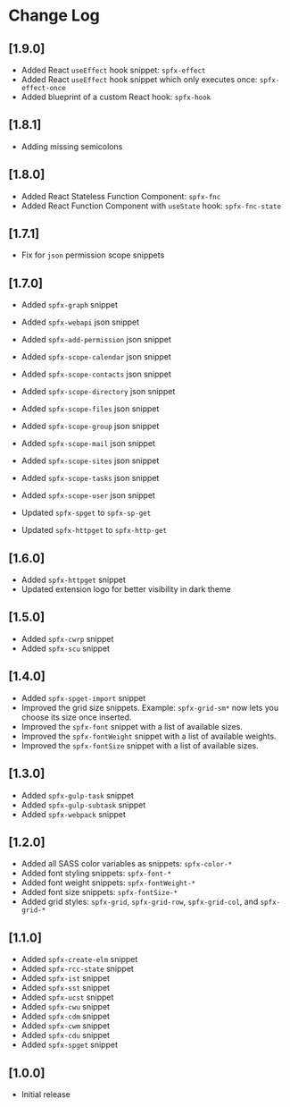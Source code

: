 # Change Log

## [1.9.0]

- Added React `useEffect` hook snippet: `spfx-effect`
- Added React `useEffect` hook snippet which only executes once: `spfx-effect-once`
- Added blueprint of a custom React hook: `spfx-hook`

## [1.8.1]

- Adding missing semicolons

## [1.8.0]

- Added React Stateless Function Component: `spfx-fnc`
- Added React Function Component with `useState` hook: `spfx-fnc-state`

## [1.7.1]

- Fix for `json` permission scope snippets

## [1.7.0]

- Added `spfx-graph` snippet
- Added `spfx-webapi` json snippet
- Added `spfx-add-permission` json snippet
- Added `spfx-scope-calendar` json snippet
- Added `spfx-scope-contacts` json snippet
- Added `spfx-scope-directory` json snippet
- Added `spfx-scope-files` json snippet
- Added `spfx-scope-group` json snippet
- Added `spfx-scope-mail` json snippet
- Added `spfx-scope-sites` json snippet
- Added `spfx-scope-tasks` json snippet
- Added `spfx-scope-user` json snippet

- Updated `spfx-spget` to `spfx-sp-get`
- Updated `spfx-httpget` to `spfx-http-get`

## [1.6.0]

- Added `spfx-httpget` snippet
- Updated extension logo for better visibility in dark theme

## [1.5.0]

- Added `spfx-cwrp` snippet
- Added `spfx-scu` snippet


## [1.4.0]

- Added `spfx-spget-import` snippet
- Improved the grid size snippets. Example: `spfx-grid-sm*` now lets you choose its size once inserted.
- Improved the `spfx-font` snippet with a list of available sizes.
- Improved the `spfx-fontWeight` snippet with a list of available weights.
- Improved the `spfx-fontSize` snippet with a list of available sizes.

## [1.3.0]

- Added `spfx-gulp-task` snippet
- Added `spfx-gulp-subtask` snippet
- Added `spfx-webpack` snippet

## [1.2.0]

- Added all SASS color variables as snippets: `spfx-color-*`
- Added font styling snippets: `spfx-font-*`
- Added font weight snippets: `spfx-fontWeight-*`
- Added font size snippets: `spfx-fontSize-*`
- Added grid styles: `spfx-grid`, `spfx-grid-row`, `spfx-grid-col`, and `spfx-grid-*`

## [1.1.0]

- Added `spfx-create-elm` snippet
- Added `spfx-rcc-state` snippet
- Added `spfx-ist` snippet
- Added `spfx-sst` snippet
- Added `spfx-ucst` snippet
- Added `spfx-cwu` snippet
- Added `spfx-cdm` snippet
- Added `spfx-cwm` snippet
- Added `spfx-cdu` snippet
- Added `spfx-spget` snippet

## [1.0.0]
- Initial release